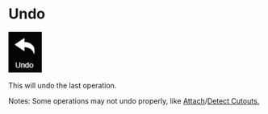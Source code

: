 # Undo

![](../.gitbook/assets/undo-button.png)

This will undo the last operation. 

Notes: Some operations may not undo properly, like [Attach](../tools/wireframe-tools/attach.md)/[Detect Cutouts.](../tools/wireframe-tools/detect-cutouts.md)

